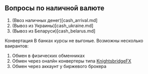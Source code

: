 ## Вопросы по наличной валюте

1. (Ввоз наличных денег)[cash_arrival.md]
2. (Вывоз из Украины)[cash_ukraine.md]
3. (Вывоз из Беларуси)[cash_belarus.md]



Конвертация
В банках курсы не выгоные.  Возможны несколько ваирантов:
1. Обмен в физических обменниках
2. Обмен через оналйн конвертеры типа [KnightsbridgeFX](https://www.knightsbridgefx.com/)
3. Обмен через аккаунт у биржевого брокера